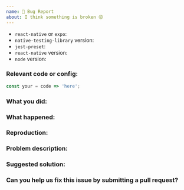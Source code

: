 ```yaml
---
name: 🐛 Bug Report
about: I think something is broken 😡
---
```


<!--

* Please fill out this template with all the relevant information so we can understand what's going on and fix the issue. We appreciate bugs filed and PRs submitted!

* Please make sure that you are familiar with and follow the Code of Conduct for this project (found in the CODE_OF_CONDUCT.md file).

We'll probably ask you to submit the fix (after giving some direction). If you've never done that before, that's great! Check this free short video tutorial to learn how: http://kcd.im/pull-request
-->

- `react-native` or `expo`:
- `native-testing-library` version:
- `jest-preset`:
- `react-native` version:
- `node` version:

### Relevant code or config:

```js
const your = code => 'here';
```

### What you did:

<!-- How did you come across this bug? -->

### What happened:

<!-- Please provide the full error message/screenshots/anything else that might help -->

### Reproduction:

<!-- If possible, please create a repository that reproduces the issue with the minimal amount of code possible. You can fork this project as a template for your reproduction case: https://github.com/bcarroll22/ntl-sample -->

### Problem description:

<!-- Please describe why the current behavior is a problem -->

### Suggested solution:

<!-- It's ok if you don't have a suggested solution, but it really helps if you could do a little digging to come up with some suggestion of how to improve things. -->

### Can you help us fix this issue by submitting a pull request?

<!-- We love contribution from users! If you know how this should be fixed, the project maintainers and Testing Library team encourage you to submit a PR to fix the issue you're experiencing. If you submit a fix for an issue you've experienced, we'll happily add you to the Contributors list on the project readme! -->
